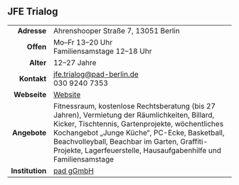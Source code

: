 ## JFE Trialog

|||
-:|-
**Adresse** |     Ahrenshooper Straße 7, 13051 Berlin
**Offen** |       Mo–Fr 13–20 Uhr<br>Familiensamstage 12–18 Uhr
**Alter** |       12–27 Jahre
**Kontakt** |     [jfe.trialog@pad-berlin.de](mailto:jfe.trialog@pad-berlin.de)<br>030 9240 7353
**Webseite** |    <a target="_blank" href="https://www.pad-berlin.de/jugendarbeit-praevention-und-qualifikation/jfe-trialog">Website</a>
**Angebote** |    Fitnessraum, kostenlose Rechtsberatung (bis 27 Jahren), Vermietung der Räumlichkeiten, Billard, Kicker, Tischtennis, Gartenprojekte, wöchentliches Kochangebot „Junge Küche“, PC-Ecke, Basketball, Beachvolleyball, Beachbar im Garten, Graffiti-Projekte, Lagerfeuerstelle, Hausaufgabenhilfe und Familiensamstage
**Institution** | <a target="_blank" href="https://www.pad-berlin.de/">pad gGmbH</a>
